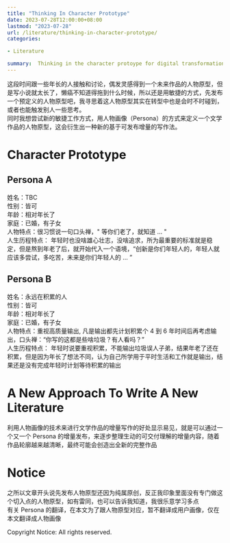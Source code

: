 ```yaml
---
title: "Thinking In Character Prototype"
date: 2023-07-28T12:00:00+08:00
lastmod: "2023-07-28"
url: /literature/thinking-in-character-prototype/
categories:

- Literature

summary:  Thinking in the character protoype for digital transformation
---
```




这段时间跟一些年长的人接触和讨论，偶发灵感得到一个未来作品的人物原型，但是写小说就太长了，懒癌不知道得拖到什么时候，所以还是用敏捷的方式，先发布一个预定义的人物原型吧，我寻思着这人物原型其实在转型中也是会时不时碰到，或者也能触发别人一些思考。  
同时我想尝试新的敏捷工作方式，用人物画像（Persona）的方式来定义一个文学作品的人物原型，这会衍生出一种新的基于可发布增量的写作法。  

# Character Prototype

## Persona A
姓名：TBC  
性别：皆可  
年龄：相对年长了  
家庭：已婚，有子女  
人物特点：很习惯说一句口头禅，" 等你们老了，就知道 ... "  
人生历程特点： 年轻时也没啥雄心壮志，没啥追求，所为最重要的标准就是稳定，但是熬到年老了后，就开始代入一个语境，“创新是你们年轻人的，年轻人就应该多尝试，多吃苦，未来是你们年轻人的 ... ”


## Persona B
姓名：永远在积累的人  
性别：皆可  
年龄：相对年长了  
家庭：已婚，有子女  
人物特点：重视高质量输出, 凡是输出都先计划积累个 4 到 6 年时间后再考虑输出，口头禅：“你写的这都是些啥垃圾？有人看吗？”    
人生历程特点： 年轻时说要重视积累，不能输出垃圾误人子弟，结果年老了还在积累，但是因为年长了想法不同，认为自己所学用于平时生活和工作就是输出，结果还是没有完成年轻时计划等待积累的输出   
      
      
# A New Approach To Write A New Literature
      
利用人物画像的技术来进行文学作品的增量写作的好处显示易见，就是可以通过一个又一个 Persona 的增量发布，来逐步整理生动的可交付理解的增量内容，随着作品轮廓越来越清晰，最终可能会创造出全新的完整作品  

# Notice
之所以文章开头说先发布人物原型还因为纯属原创，反正我印象里面没有专门做这个切入点的人物原型，如有雷同，也可以告诉我知道，我很乐意学习多点  
有关 Persona 的翻译，在本文为了跟人物原型对应，暂不翻译成用户画像，仅在本文翻译成人物画像  

Copyright Notice:  All rights reserved.